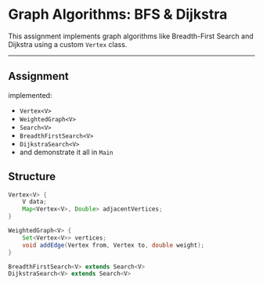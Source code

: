 #  Graph Algorithms: BFS & Dijkstra

This assignment implements graph algorithms like Breadth-First Search and Dijkstra using a custom `Vertex` class.

---

##  Assignment

implemented:
- `Vertex<V>`
- `WeightedGraph<V>`
- `Search<V>`
- `BreadthFirstSearch<V>`
- `DijkstraSearch<V>`
- and demonstrate it all in `Main`

##  Structure

```java
Vertex<V> {
    V data;
    Map<Vertex<V>, Double> adjacentVertices;
}

WeightedGraph<V> {
    Set<Vertex<V>> vertices;
    void addEdge(Vertex from, Vertex to, double weight);
}

BreadthFirstSearch<V> extends Search<V>
DijkstraSearch<V> extends Search<V>
